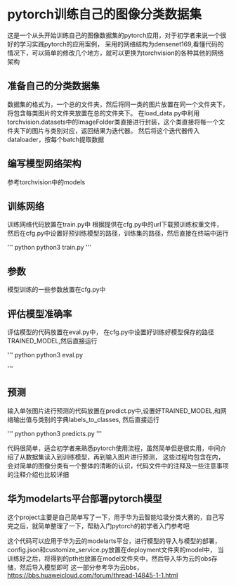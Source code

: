 # pytorch训练自己的图像分类数据集

这是一个从头开始训练自己的图像数据集的pytorch应用，对于初学者来说一个很好的学习实践pytorch的应用案例，
采用的网络结构为densenet169,看懂代码的情况下，可以简单的修改几个地方，就可以更换为torchvision的各种其他的网络架构

## 准备自己的分类数据集

数据集的格式为，一个总的文件夹，然后将同一类的图片放置在同一个文件夹下，将包含每类图片的文件夹放置在总的文件夹下。
在load_data.py中利用torchvision.datasets中的ImageFolder类直接进行封装，这个类直接将每一个文件夹下的图片与类别对应，返回结果为迭代器。
然后将这个迭代器传入dataloader，按每个batch提取数据

## 编写模型网络架构

参考torchvision中的models

## 训练网络

训练网络代码放置在train.py中
根据提供在cfg.py中的url下载预训练权重文件，然后在cfg.py中设置好预训练模型的路径，训练集的路径，然后直接在终端中运行 

''' python
python3 train.py 
'''

## 参数

模型训练的一些参数放置在cfg.py中

## 评估模型准确率

评估模型的代码放置在eval.py中， 在cfg.py中设置好训练好模型保存的路径TRAINED_MODEL,然后直接运行

''' python
python3 eval.py

'''

## 预测

输入单张图片进行预测的代码放置在predict.py中,设置好TRAINED_MODEL,和网络输出值与类别的字典labels_to_classes,
然后直接运行 

''' python
python3 predicts.py
'''

代码很简单，适合初学者来熟悉pytorch使用流程，虽然简单但是很实用，中间介绍了从数据集读入到训练模型，再到输入图片进行预测，
这些过程均包含在内，会对简单的图像分类有一个整体的清晰的认识，代码文件中的注释及一些注意事项的注释介绍也比较详细

## 华为modelarts平台部署pytorch模型

这个project主要是自己简单写了一下，用于华为云智能垃圾分类大赛的，自己写完之后，就简单整理了一下，帮助入门pytorch的初学者入门参考吧

这个代码可以应用于华为云的modelarts平台，进行模型的导入与模型的部署，config.json和customize_service.py放置在deployment文件夹的model中，
当训练好之后，将得到的pth也放置在model文件夹中，然后导入华为云的obs存储，然后导入模型即可
这一部分参考华为云bbs，https://bbs.huaweicloud.com/forum/thread-14845-1-1.html


